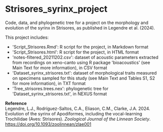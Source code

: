 # Strisores_syrinx_project
Code, data, and phylogenetic tree for a project on the morphology and evolution of the syrinx in Strisores, as published in Legendre et al. (2024).

This project includes:
- 'Script_Strisores.Rmd': R script for the project, in Markdown format
- 'Script_Strisores.html': R script for the project, in HTML format
- 'notes-filtered_20211202.csv': dataset of acoustic parameters extracted from recordings on xeno-canto using R package 'bioacoustics' (see Main Text for more information), in CSV format
- 'Dataset_syrinx_strisores.txt': dataset of morphological traits measured on specimens sampled for this study (see Main Text and Tables S1, S2 for more information), in TXT format
- 'Tree_strisores.trees.nex': phylogenetic tree for 'Dataset_syrinx_strisores.txt', in NEXUS format

**Reference**  
Legendre, L.J., Rodríguez-Saltos, C.A., Eliason, C.M., Clarke, J.A. 2024. Evolution of the syrinx of Apodiformes, including the vocal-learning Trochilidae (Aves: Strisores). *Zoological Journal of the Linnean Society*. https://doi.org/10.1093/zoolinnean/zlae001
